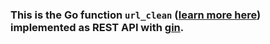 ### This is the Go function `url_clean` ([learn more here](https://github.com/kirisakow/url_tools#go-function-url_clean)) implemented as REST API with [gin](https://github.com/gin-gonic/).